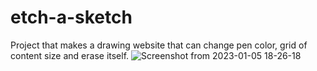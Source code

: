 # etch-a-sketch
Project that makes a drawing website that can change pen color, grid of content size and erase itself.
![Screenshot from 2023-01-05 18-26-18](https://user-images.githubusercontent.com/69230114/210883092-62086188-feb8-4d4d-8b10-8ddd2ab15721.png)
